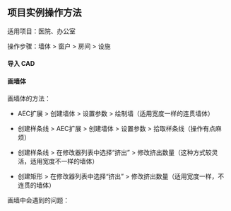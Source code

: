 ## 项目实例操作方法

适用项目：医院、办公室

操作步骤：墙体 > 窗户 > 房间 > 设施

#### 导入 CAD


#### 画墙体

画墙体的方法：

* AEC扩展 > 创建墙体 > 设置参数 > 绘制墙（适用宽度一样的连贯墙体）

* 创建样条线 > AEC扩展 > 创建墙体 > 设置参数 > 拾取样条线（操作有点麻烦）

* 创建样条线 > 在修改器列表中选择“挤出” > 修改挤出数量（这种方式较灵活，适用宽度不一样的墙体）

* 创建矩形 >  在修改器列表中选择“挤出” > 修改挤出数量（适用宽度一样，不连贯的墙体）

画墙中会遇到的问题：



